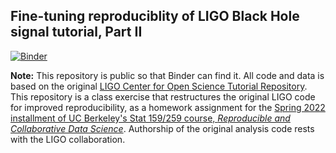 ## Fine-tuning reproduciblity of LIGO Black Hole signal tutorial, Part II


[![Binder](https://mybinder.org/badge_logo.svg)](https://mybinder.org/v2/gh/UCB-stat-159-s22/hw06-samanthacarr/HEAD?labpath=%2Findex.ipynb)


**Note:** This repository is public so that Binder can find it. All code and data is based on the original [LIGO Center for Open Science Tutorial Repository](https://github.com/losc-tutorial/LOSC_Event_tutorial). This repository is a class exercise that restructures the original LIGO code for improved reproducibility, as a homework assignment for the [Spring 2022 installment of UC Berkeley's Stat 159/259 course, _Reproducible and Collaborative Data Science_](https://ucb-stat-159-s22.github.io). Authorship of the original analysis code rests with the LIGO collaboration.
